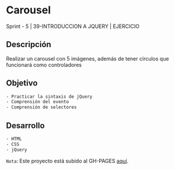 # Carousel
Sprint - 5 | 39-INTRODUCCION A JQUERY | EJERCICIO
## Descripción
  Realizar un carousel con 5 imágenes, además de tener círculos que funcionará como controladores
## Objetivo
  ```sh
 - Practicar la sintaxis de jQuery 
 - Comprensión del evento
 - Comprensión de selectores
  ```
## Desarrollo
  ```sh
- HTML
- CSS
- jQuery
```


`Nota`: Este proyecto está subido al GH-PAGES [aquí](https://mgmp2.github.io/Carousel/).
